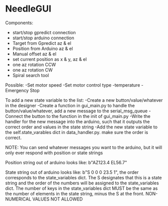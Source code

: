 # NeedleGUI

Components:
<ul>
  <li>start/stop gpredict connection</li>
  <li>start/stop arduino connection</li>

  <li>Target from Gpredict az & el</li>
  <li>Position from Arduino  az & el</li>
  <li>Manual offset az & el</li>

  <li>set current position as x & y, az & el</li>
  <li>one az rotation CCW</li>
  <li>one az rotation CW</li>

  <li>Spiral search tool</li>
</ul>

Possible:
-Set motor speed
-Set motor control type
-temperature
-Emergency Stop

To add a new state variable to the list:
-Create a new button/value/whatever in the designer
-Create a function in gui_main.py to handle the button/value/whatever, add a new message to the serial_msg_queue
-Connect the button to the function in the init of gui_main.py
-Write the handler for the new message into the arduino, such that it outputs the correct order and values in the state string
-Add the new state variable to the self.state_varables dict in data_handler.py. make sure the order is correct.

NOTE:
You can send whatever messages you want to the arduino, but it will only ever respond with position or state strings

Position string out of arduino looks like: b"AZ123.4 EL56.7"

State string out of arduino looks like: b"S 0 0 0 23.5 1", the order corresponds to the state_variables dict. The S designates that this is a state string and the order of the numbers will be assigned to the state_variables dict. The number of keys in the state_variables dict MUST be the same as the number of elements in the state string, minus the S at the front. NON-NUMERICAL VALUES NOT ALLOWED
